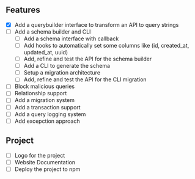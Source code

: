 
## Features 
- [X] Add a querybuilder interface to transform an API to query strings
- [ ] Add a schema builder and CLI
    - [ ] Add a schema interface with callback
    - [ ] Add hooks to automatically set some columns like (id, created_at, updated_at, uuid)
    - [ ] Add, refine and test the API for the schema builder
    - [ ] Add a CLI to generate the schema
    - [ ] Setup a migration architecture
    - [ ] Add, refine and test the API for the CLI migration
- [ ] Block malicious queries
- [ ] Relationship support
- [ ] Add a migration system
- [ ] Add a transaction support
- [ ] Add a query logging system
- [ ] Add excepction approach

## Project
- [ ] Logo for the project
- [ ] Website Documentation
- [ ] Deploy the project to npm
